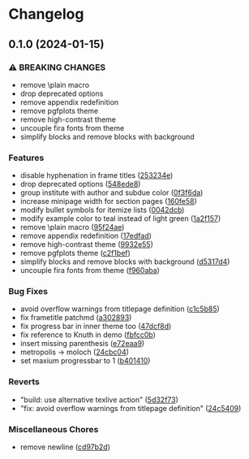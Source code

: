 # Changelog

## 0.1.0 (2024-01-15)


### ⚠ BREAKING CHANGES

* remove \plain macro
* drop deprecated options
* remove appendix redefinition
* remove pgfplots theme
* remove high-contrast theme
* uncouple fira fonts from theme
* simplify blocks and remove blocks with background

### Features

* disable hyphenation in frame titles ([253234e](https://github.com/jolars/moloch/commit/253234e7b262d98e216dfadffddf29023f7af06f))
* drop deprecated options ([548ede8](https://github.com/jolars/moloch/commit/548ede8413f1f0d5d2b762de9798f44351b2f81b))
* group institute with author and subdue color ([0f3f6da](https://github.com/jolars/moloch/commit/0f3f6da5733f151368d181243d74055920074fc0))
* increase minipage width for section pages ([160fe58](https://github.com/jolars/moloch/commit/160fe5854e87151f7b74faf29daf9969a1ef8328))
* modify bullet symbols for itemize lists ([0042dcb](https://github.com/jolars/moloch/commit/0042dcb8b7caa4b4b277aaa779fd2fe62f8f2ec4))
* modify example color to teal instead of light green ([1a2f157](https://github.com/jolars/moloch/commit/1a2f1573dc588c8e93ba6572c109620edde2d3c8))
* remove \plain macro ([95f24ae](https://github.com/jolars/moloch/commit/95f24ae73ac72d9501de0760e48bbc0cacce797f))
* remove appendix redefinition ([17edfad](https://github.com/jolars/moloch/commit/17edfad5975192df7561e6404bff14ba40726d2b))
* remove high-contrast theme ([9932e55](https://github.com/jolars/moloch/commit/9932e55efcb3ed56e402301c8aec7a3583915dd9))
* remove pgfplots theme ([c2f1bef](https://github.com/jolars/moloch/commit/c2f1bef3cc7b2a4c48bf2e4f3e7c0c857a54c6fa))
* simplify blocks and remove blocks with background ([d5317d4](https://github.com/jolars/moloch/commit/d5317d4d05c06ac85f4cbaa7e4a17f493bc6cc32))
* uncouple fira fonts from theme ([f960aba](https://github.com/jolars/moloch/commit/f960aba4ee56aabad24ab232a71e6673e00dc0db))


### Bug Fixes

* avoid overflow warnings from titlepage definition ([c1c5b85](https://github.com/jolars/moloch/commit/c1c5b85c301e0cd54213e15de8d5c606d0336059))
* fix frametitle patchmd ([a302893](https://github.com/jolars/moloch/commit/a30289334007b497b24a111896cc68bcc08fbd42))
* fix progress bar in inner theme too ([47dcf8d](https://github.com/jolars/moloch/commit/47dcf8df1ab26024e63e1f60ea59fd83a2210a2c))
* fix reference to Knuth in demo ([fbfcc0b](https://github.com/jolars/moloch/commit/fbfcc0b7ad78bd3628b8f98b15f32a57aaf32d38))
* insert missing parenthesis ([e72eaa9](https://github.com/jolars/moloch/commit/e72eaa9af24cdb1646e1785247c6579321cf6ad5))
* metropolis -&gt; moloch ([24cbc04](https://github.com/jolars/moloch/commit/24cbc0497a95e2a91f81fb996a0453dfb4bcdff0))
* set maxium progressbar to 1 ([b401410](https://github.com/jolars/moloch/commit/b4014101fec3c12a5f5960817f97234511ac1aa5))


### Reverts

* "build: use alternative texlive action" ([5d32f73](https://github.com/jolars/moloch/commit/5d32f73e69a178665b3bc059e8973bc394eb3a4f))
* "fix: avoid overflow warnings from titlepage definition" ([24c5409](https://github.com/jolars/moloch/commit/24c540998b637bd80f4318d3df603329bcade81f))


### Miscellaneous Chores

* remove newline ([cd97b2d](https://github.com/jolars/moloch/commit/cd97b2dcb6758f674ce173ff4c45e080d37b5374))
